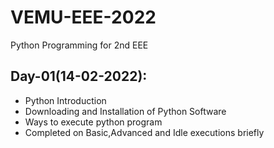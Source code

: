 # VEMU-EEE-2022
Python Programming for 2nd EEE

## Day-01(14-02-2022):
  - Python Introduction
  - Downloading and Installation of Python Software
  - Ways to execute python program
  - Completed on Basic,Advanced and Idle executions briefly
